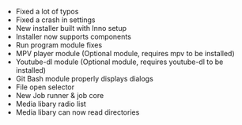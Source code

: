 * Fixed a lot of typos
* Fixed a crash in settings
* New installer built with Inno setup
* Installer now supports components
* Run program module fixes
* MPV player module (Optional module, requires mpv to be installed)
* Youtube-dl module (Optional module, requires youtube-dl to be installed)
* Git Bash module properly displays dialogs
* File open selector
* New Job runner & job core
* Media libary radio list
* Media libary can now read directories
